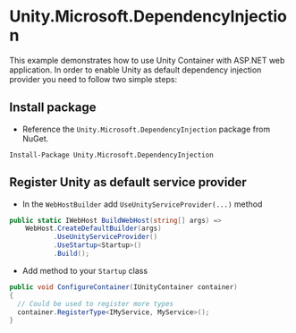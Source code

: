   
# Unity.Microsoft.DependencyInjection
This example demonstrates how to use Unity Container with ASP.NET web application. In order to enable Unity as default dependency injection provider you need to follow two simple steps:

## Install package
- Reference the `Unity.Microsoft.DependencyInjection` package from NuGet.
```
Install-Package Unity.Microsoft.DependencyInjection
```

## Register Unity as default service provider
- In the `WebHostBuilder` add `UseUnityServiceProvider(...)` method

```C#
public static IWebHost BuildWebHost(string[] args) =>
    WebHost.CreateDefaultBuilder(args)
           .UseUnityServiceProvider()
           .UseStartup<Startup>()
           .Build();
```
- Add method to your `Startup` class
```C#
public void ConfigureContainer(IUnityContainer container)
{
  // Could be used to register more types
  container.RegisterType<IMyService, MyService>();
}
```

